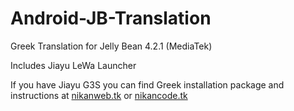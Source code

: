 Android-JB-Translation
======================

Greek Translation for Jelly Bean 4.2.1 (MediaTek)

Includes Jiayu LeWa Launcher

If you have Jiayu G3S you can find Greek installation package and instructions at <a href="http://nikanweb.tk/">nikanweb.tk</a> or <a href="http://nikancode.tk/">nikancode.tk</a>
